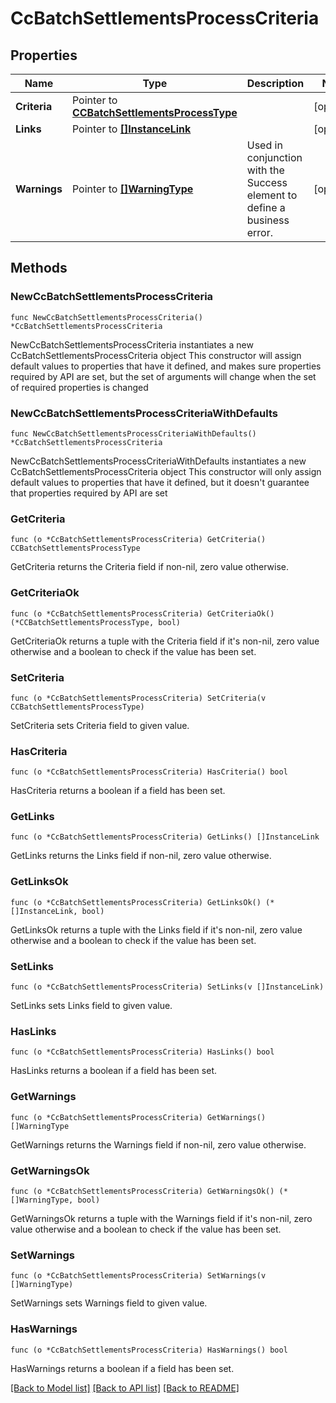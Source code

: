 # CcBatchSettlementsProcessCriteria

## Properties

Name | Type | Description | Notes
------------ | ------------- | ------------- | -------------
**Criteria** | Pointer to [**CCBatchSettlementsProcessType**](CCBatchSettlementsProcessType.md) |  | [optional] 
**Links** | Pointer to [**[]InstanceLink**](InstanceLink.md) |  | [optional] 
**Warnings** | Pointer to [**[]WarningType**](WarningType.md) | Used in conjunction with the Success element to define a business error. | [optional] 

## Methods

### NewCcBatchSettlementsProcessCriteria

`func NewCcBatchSettlementsProcessCriteria() *CcBatchSettlementsProcessCriteria`

NewCcBatchSettlementsProcessCriteria instantiates a new CcBatchSettlementsProcessCriteria object
This constructor will assign default values to properties that have it defined,
and makes sure properties required by API are set, but the set of arguments
will change when the set of required properties is changed

### NewCcBatchSettlementsProcessCriteriaWithDefaults

`func NewCcBatchSettlementsProcessCriteriaWithDefaults() *CcBatchSettlementsProcessCriteria`

NewCcBatchSettlementsProcessCriteriaWithDefaults instantiates a new CcBatchSettlementsProcessCriteria object
This constructor will only assign default values to properties that have it defined,
but it doesn't guarantee that properties required by API are set

### GetCriteria

`func (o *CcBatchSettlementsProcessCriteria) GetCriteria() CCBatchSettlementsProcessType`

GetCriteria returns the Criteria field if non-nil, zero value otherwise.

### GetCriteriaOk

`func (o *CcBatchSettlementsProcessCriteria) GetCriteriaOk() (*CCBatchSettlementsProcessType, bool)`

GetCriteriaOk returns a tuple with the Criteria field if it's non-nil, zero value otherwise
and a boolean to check if the value has been set.

### SetCriteria

`func (o *CcBatchSettlementsProcessCriteria) SetCriteria(v CCBatchSettlementsProcessType)`

SetCriteria sets Criteria field to given value.

### HasCriteria

`func (o *CcBatchSettlementsProcessCriteria) HasCriteria() bool`

HasCriteria returns a boolean if a field has been set.

### GetLinks

`func (o *CcBatchSettlementsProcessCriteria) GetLinks() []InstanceLink`

GetLinks returns the Links field if non-nil, zero value otherwise.

### GetLinksOk

`func (o *CcBatchSettlementsProcessCriteria) GetLinksOk() (*[]InstanceLink, bool)`

GetLinksOk returns a tuple with the Links field if it's non-nil, zero value otherwise
and a boolean to check if the value has been set.

### SetLinks

`func (o *CcBatchSettlementsProcessCriteria) SetLinks(v []InstanceLink)`

SetLinks sets Links field to given value.

### HasLinks

`func (o *CcBatchSettlementsProcessCriteria) HasLinks() bool`

HasLinks returns a boolean if a field has been set.

### GetWarnings

`func (o *CcBatchSettlementsProcessCriteria) GetWarnings() []WarningType`

GetWarnings returns the Warnings field if non-nil, zero value otherwise.

### GetWarningsOk

`func (o *CcBatchSettlementsProcessCriteria) GetWarningsOk() (*[]WarningType, bool)`

GetWarningsOk returns a tuple with the Warnings field if it's non-nil, zero value otherwise
and a boolean to check if the value has been set.

### SetWarnings

`func (o *CcBatchSettlementsProcessCriteria) SetWarnings(v []WarningType)`

SetWarnings sets Warnings field to given value.

### HasWarnings

`func (o *CcBatchSettlementsProcessCriteria) HasWarnings() bool`

HasWarnings returns a boolean if a field has been set.


[[Back to Model list]](../README.md#documentation-for-models) [[Back to API list]](../README.md#documentation-for-api-endpoints) [[Back to README]](../README.md)



